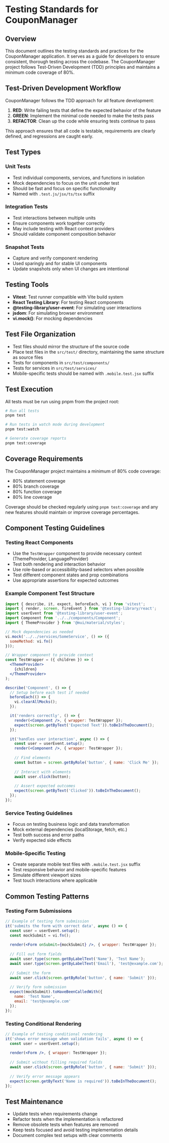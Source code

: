 # Testing Standards for CouponManager

## Overview

This document outlines the testing standards and practices for the CouponManager application. It serves as a guide for developers to ensure consistent, thorough testing across the codebase. The CouponManager project follows Test-Driven Development (TDD) principles and maintains a minimum code coverage of 80%.

## Test-Driven Development Workflow

CouponManager follows the TDD approach for all feature development:

1. **RED**: Write failing tests that define the expected behavior of the feature
2. **GREEN**: Implement the minimal code needed to make the tests pass
3. **REFACTOR**: Clean up the code while ensuring tests continue to pass

This approach ensures that all code is testable, requirements are clearly defined, and regressions are caught early.

## Test Types

### Unit Tests
- Test individual components, services, and functions in isolation
- Mock dependencies to focus on the unit under test
- Should be fast and focus on specific functionality
- Named with `.test.js/jsx/ts/tsx` suffix

### Integration Tests
- Test interactions between multiple units
- Ensure components work together correctly
- May include testing with React context providers
- Should validate component composition behavior

### Snapshot Tests
- Capture and verify component rendering
- Used sparingly and for stable UI components
- Update snapshots only when UI changes are intentional

## Testing Tools

- **Vitest**: Test runner compatible with Vite build system
- **React Testing Library**: For testing React components
- **@testing-library/user-event**: For simulating user interactions
- **jsdom**: For simulating browser environment
- **vi.mock()**: For mocking dependencies

## Test File Organization

- Test files should mirror the structure of the source code
- Place test files in the `src/test/` directory, maintaining the same structure as source files
- Tests for components in `src/test/components/`
- Tests for services in `src/test/services/`
- Mobile-specific tests should be named with `.mobile.test.jsx` suffix

## Test Execution

All tests must be run using pnpm from the project root:

```bash
# Run all tests
pnpm test

# Run tests in watch mode during development
pnpm test:watch

# Generate coverage reports
pnpm test:coverage
```

## Coverage Requirements

The CouponManager project maintains a minimum of 80% code coverage:

- 80% statement coverage
- 80% branch coverage
- 80% function coverage
- 80% line coverage

Coverage should be checked regularly using `pnpm test:coverage` and any new features should maintain or improve coverage percentages.

## Component Testing Guidelines

### Testing React Components

- Use the `TestWrapper` component to provide necessary context (ThemeProvider, LanguageProvider)
- Test both rendering and interaction behavior
- Use role-based or accessibility-based selectors when possible
- Test different component states and prop combinations
- Use appropriate assertions for expected outcomes

### Example Component Test Structure

```jsx
import { describe, it, expect, beforeEach, vi } from 'vitest';
import { render, screen, fireEvent } from '@testing-library/react';
import userEvent from '@testing-library/user-event';
import Component from '../../components/Component';
import { ThemeProvider } from '@mui/material/styles';

// Mock dependencies as needed
vi.mock('../../services/SomeService', () => ({
  someMethod: vi.fn()
}));

// Wrapper component to provide context
const TestWrapper = ({ children }) => (
  <ThemeProvider>
    {children}
  </ThemeProvider>
);

describe('Component', () => {
  // Setup before each test if needed
  beforeEach(() => {
    vi.clearAllMocks();
  });

  it('renders correctly', () => {
    render(<Component />, { wrapper: TestWrapper });
    expect(screen.getByText('Expected Text')).toBeInTheDocument();
  });

  it('handles user interaction', async () => {
    const user = userEvent.setup();
    render(<Component />, { wrapper: TestWrapper });
    
    // Find elements
    const button = screen.getByRole('button', { name: 'Click Me' });
    
    // Interact with elements
    await user.click(button);
    
    // Assert expected outcomes
    expect(screen.getByText('Clicked')).toBeInTheDocument();
  });
});
```

### Service Testing Guidelines

- Focus on testing business logic and data transformation
- Mock external dependencies (localStorage, fetch, etc.)
- Test both success and error paths
- Verify expected side effects

### Mobile-Specific Testing

- Create separate mobile test files with `.mobile.test.jsx` suffix
- Test responsive behavior and mobile-specific features
- Simulate different viewport sizes
- Test touch interactions where applicable

## Common Testing Patterns

### Testing Form Submissions

```jsx
// Example of testing form submission
it('submits the form with correct data', async () => {
  const user = userEvent.setup();
  const mockSubmit = vi.fn();
  
  render(<Form onSubmit={mockSubmit} />, { wrapper: TestWrapper });
  
  // Fill out form fields
  await user.type(screen.getByLabelText('Name'), 'Test Name');
  await user.type(screen.getByLabelText('Email'), 'test@example.com');
  
  // Submit the form
  await user.click(screen.getByRole('button', { name: 'Submit' }));
  
  // Verify form submission
  expect(mockSubmit).toHaveBeenCalledWith({
    name: 'Test Name',
    email: 'test@example.com'
  });
});
```

### Testing Conditional Rendering

```jsx
// Example of testing conditional rendering
it('shows error message when validation fails', async () => {
  const user = userEvent.setup();
  
  render(<Form />, { wrapper: TestWrapper });
  
  // Submit without filling required fields
  await user.click(screen.getByRole('button', { name: 'Submit' }));
  
  // Verify error message appears
  expect(screen.getByText('Name is required')).toBeInTheDocument();
});
```

## Test Maintenance

- Update tests when requirements change
- Refactor tests when the implementation is refactored
- Remove obsolete tests when features are removed
- Keep tests focused and avoid testing implementation details
- Document complex test setups with clear comments 